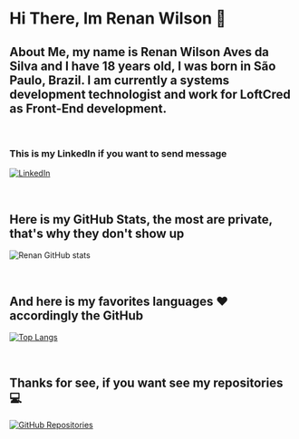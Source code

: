 # Hi There, Im Renan Wilson 👋

## About Me, my name is Renan Wilson Aves da Silva and I have 18 years old, I was born in São Paulo, Brazil. I am currently a systems development technologist and work for LoftCred as Front-End development.
<br>

### This is my LinkedIn if you want to send message

[![LinkedIn](https://img.shields.io/badge/LinkedIn-0077B5?style=for-the-badge&logo=linkedin&logoColor=white
)](https://www.linkedin.com/in/renan-alves-a23104194)

<br>

## Here is my GitHub Stats, the most are private, that's why they don't show up 

![Renan GitHub stats](https://github-readme-stats.vercel.app/api?username=renanwilson&show_icons=true&theme=synthwave)

<br>

## And here is my favorites languages ❤️ accordingly the GitHub

[![Top Langs](https://github-readme-stats.vercel.app/api/top-langs/?username=renanwilson&layout=compact&theme=synthwave)](https://github.com/renanwilson/github-readme-stats)   

<br>

## Thanks for see, if you want see my repositories 💻

[![GitHub Repositories](https://img.shields.io/badge/GitHub-100000?style=for-the-badge&logo=github&logoColor=white
)](https://github.com/renanwilson?tab=repositories)
